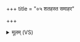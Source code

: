 +++
title = "०५ शतहस्त समाहर"

+++
<details><summary>मूलम् (VS)</summary>

शत॑हस्त स॒माह॑र॒ सह॑स्रहस्त॒ सं कि॑र। कृ॒तस्य॑ का॒र्य॑स्य चे॒ह स्फा॒तिं स॒माव॑ह ॥
</details>